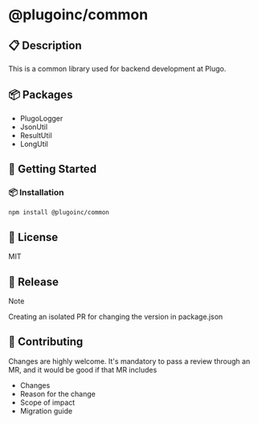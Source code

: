 # @plugoinc/common

## 📋 Description

This is a common library used for backend development at Plugo.

## 📦 Packages

- PlugoLogger
- JsonUtil
- ResultUtil
- LongUtil

## 🚀 Getting Started

### 📦 Installation

```bash
npm install @plugoinc/common
```

## 🪪 License

MIT

## 🚢 Release

> [!NOTE]
> Creating an isolated PR for changing the version in package.json

## 🤝 Contributing

Changes are highly welcome. It's mandatory to pass a review through an MR, and it would be good if that MR includes

- Changes
- Reason for the change
- Scope of impact
- Migration guide
